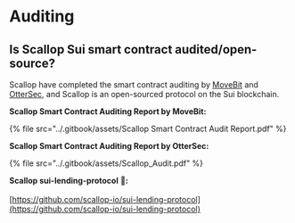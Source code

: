 # Auditing

## Is Scallop Sui smart contract audited/open-source?

Scallop have completed the smart contract auditing by [MoveBit](https://www.movebit.xyz/) and [OtterSec](https://osec.io/), and Scallop is an open-sourced protocol on the Sui blockchain.



**Scallop Smart Contract Auditing Report by MoveBit:**

{% file src="../.gitbook/assets/Scallop Smart Contract Audit Report.pdf" %}

**Scallop Smart Contract Auditing Report by OtterSec:**

{% file src="../.gitbook/assets/Scallop_Audit.pdf" %}

**Scallop sui-lending-protocol** 🔗**:**\
\
[https://github.com/scallop-io/sui-lending-protocol](https://github.com/scallop-io/sui-lending-protocol)
